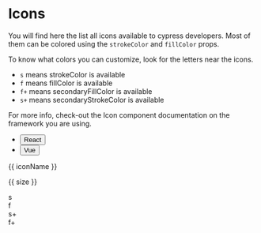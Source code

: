 <script lang="ts" setup>
import {ref} from 'vue';
import { iconsMetadata } from '@cypress-design/icon-registry';
import Icon from '@cypress-design/vue-icon';
import Button from '@cypress-design/vue-button';

const colors = ['<default>', 'blue', 'jade', 'red', 'indigo', 'purple', 'gray'];
const strokeColor = ref({label:'teal', value:'teal'});
const fillColor = ref({label:'jade', value:'jade'});
const secondaryStrokeColor = ref({label:'indigo', value:'indigo'});
const secondaryFillColor = ref({label:'indigo', value:'indigo'});
</script>

# Icons

You will find here the list all icons available to cypress developers.
Most of them can be colored using the `strokeColor` and `fillColor` props.

To know what colors you can customize, look for the letters near the icons.

- `s` means strokeColor is available
- `f` means fillColor is available
- `f+` means secondaryFillColor is available
- `s+` means secondaryStrokeColor is available

For more info, check-out the Icon component documentation on the framework you are using.

<ul class="flex justify-center items-center h-[64px]">
  <li>
		<Button variant="link" href="/components/react/icon">React</Button>
	</li>
  <li>
		<Button variant="link" href="/components/vue/icon">Vue</Button>
	</li>
</ul>

<div class="bg-gray-50 rounded p-[16px] my-[24px]">
	<div class="bg-white py-[16px]">
		<div class="mt-[16px] gap-x-[16px] flex items-end" v-for="meta, iconName of iconsMetadata" :key="iconName">
			<p class="text-[16px] whitespace-nowrap overflow-hidden w-[250px] text-right">{{ iconName }}</p>
			<div v-for="size in meta.availableSizes" :key="size" class="flex gap-[8px] items-end">
				<div class="border-l pl-[4px] py-[4px] border-gray-300 min-w-[32px] flex flex-col items-center gap-x-[16px] gap-y-[4px] justify-end min-h-[96px]">
					<Icon :name="iconName" :size="size" />
					<p class="text-gray-500 text-[12px]">{{ size }}</p>
				</div>
				<div :key="`${iconName}_${size}`" class="text-center text-teal-500">
					<div v-if="meta.hasStrokeColor && meta.hasStrokeColor.includes(size)">s</div>
					<div v-if="meta.hasFillColor && meta.hasFillColor.includes(size)">f</div>
					<div v-if="meta.hasSecondaryStrokeColor && meta.hasSecondaryStrokeColor.includes(size)">s+</div>
					<div v-if="meta.hasSecondaryFillColor && meta.hasSecondaryFillColor.includes(size)">f+</div>
				</div>
			</div>
		</div>
	</div>
</div>
